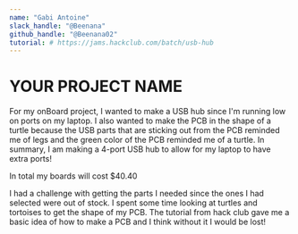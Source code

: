 ```yaml
---
name: "Gabi Antoine"
slack_handle: "@Beenana"
github_handle: "@Beenana02"
tutorial: # https://jams.hackclub.com/batch/usb-hub
---
```


# YOUR PROJECT NAME

<!-- Describe your board in 2-3 sentences. What are you making? What will it do? -->
For my onBoard project, I wanted to make a USB hub since I'm running low on ports on my laptop. 
I also wanted to make the PCB in the shape of a turtle because the USB parts that are sticking out from the PCB reminded me of legs and the green color of the PCB reminded me of a turtle.
In summary, I am making a 4-port USB hub to allow for my laptop to have extra ports!
<!-- How much is it going to cost? -->
In total my boards will cost $40.40
<!-- Tell us a little bit about your design process. What were some challenges? What helped? ***Totally optional*** -->
I had a challenge with getting the parts I needed since the ones I had selected were out of stock. I spent some time looking at turtles and tortoises to get the shape of my PCB. The tutorial from hack club 
gave me a basic idea of how to make a PCB and I think without it I would be lost!
